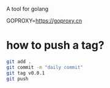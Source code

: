 A tool for golang

GOPROXY=https://goproxy.cn

# how to push a tag?

```bash
git add .
git commit -m "daily commit"
git tag v0.0.1
git push
```